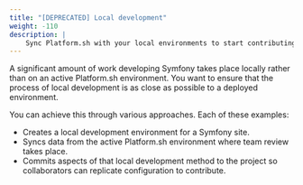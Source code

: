 ```yaml
---
title: "[DEPRECATED] Local development"
weight: -110
description: |
    Sync Platform.sh with your local environments to start contributing.
---
```


A significant amount of work developing Symfony takes place locally rather than on an active Platform.sh environment.
You want to ensure that the process of local development is as close as possible to a deployed environment.

You can achieve this through various approaches.
Each of these examples:

- Creates a local development environment for a Symfony site.
- Syncs data from the active Platform.sh environment where team review takes place.
- Commits aspects of that local development method to the project so collaborators can replicate configuration to contribute.
